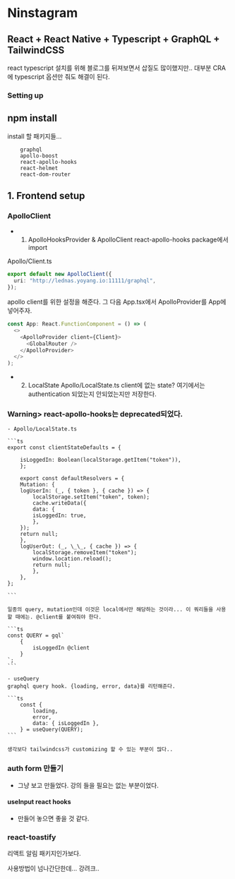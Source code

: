 # Ninstagram

## React + React Native + Typescript + GraphQL + TailwindCSS

react typescript 설치를 위해 블로그를 뒤져보면서 삽질도 많이했지만.. 대부분 CRA에 typescript 옵션만 줘도 해결이 된다.

### Setting up

## npm install

install 할 패키지들...

```
    graphql
    apollo-boost
    react-apollo-hooks
    react-helmet
    react-dom-router
```

## 1. Frontend setup

### ApolloClient

- 1. ApolloHooksProvider & ApolloClient
     react-apollo-hooks package에서 import

Apollo/Client.ts

```ts
export default new ApolloClient({
  uri: "http://lednas.yoyang.io:11111/graphql",
});
```

apollo client를 위한 설정을 해준다.
그 다음
App.tsx에서 ApolloProvider를 App에 넣어주자.

```ts
const App: React.FunctionComponent = () => (
  <>
    <ApolloProvider client={Client}>
      <GlobalRouter />
    </ApolloProvider>
  </>
);
```

- 2. LocalState
     Apollo/LocalState.ts
     client에 없는 state?
     여기에서는 authentication 되었는지 안되었는지만 저장한다.

### Warning> react-apollo-hooks는 deprecated되었다.

    - Apollo/LocalState.ts

    ```ts
    export const clientStateDefaults = {

        isLoggedIn: Boolean(localStorage.getItem("token")),
        };

        export const defaultResolvers = {
        Mutation: {
        logUserIn: (_, { token }, { cache }) => {
            localStorage.setItem("token", token);
            cache.writeData({
            data: {
            isLoggedIn: true,
            },
        });
        return null;
        },
        logUserOut: (_, \_\_, { cache }) => {
            localStorage.removeItem("token");
            window.location.reload();
            return null;
            },
        },
    };

    ```

    일종의 query, mutation인데 이것은 local에서만 해당하는 것이라... 이 쿼리들을 사용할 때에는. @client를 붙여줘야 한다.

    ```ts
    const QUERY = gql`
        {
            isLoggedIn @client
        }
    `;
    ```

    - useQuery
    graphql query hook. {loading, error, data}를 리턴해준다.

    ```ts
        const {
            loading,
            error,
            data: { isLoggedIn },
        } = useQuery(QUERY);
    ```

    생각보다 tailwindcss가 customizing 할 수 있는 부분이 많다..

### auth form 만들기

- 그냥 보고 만들었다. 강의 들을 필요는 없는 부분이었다.

#### useInput react hooks

- 만들어 놓으면 좋을 것 같다.

### react-toastify

리액트 알림 패키지인가보다.

사용방법이 넘나간단한데... 강려크..
